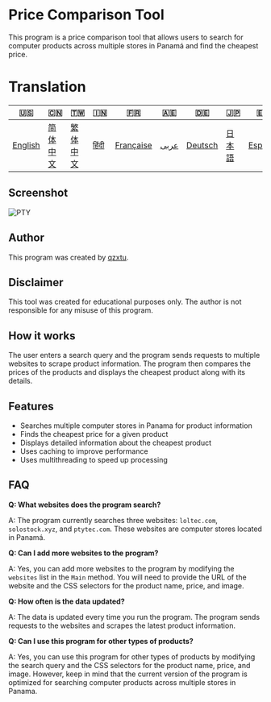 # Price Comparison Tool

This program is a price comparison tool that allows users to search for computer products across multiple stores in Panamá and find the cheapest price.

# Translation
| 🇺🇸 | 🇨🇳 | 🇹🇼 | 🇮🇳 | 🇫🇷 | 🇦🇪 | 🇩🇪 | 🇯🇵 | 🇪🇸 |
|-----|-----|-----|-----|-----|-----|-----|-----|-----|
| [English](README.md) | [简体中文](README.zh-CN.md) | [繁体中文](README.zh-TW.md) | [हिंदी](README.hi.md) | [Française](README.fr.md) | [عربى](README.ar.md) | [Deutsch](README.de.md) | [日本語](README.ja.md) | [Español](README.es.md) |

## Screenshot
![PTY](https://cdn.discordapp.com/attachments/1008195045960204348/1104240493560348793/PTY.png)

## Author

This program was created by [qzxtu](https://github.com/qzxtu).

## Disclaimer

This tool was created for educational purposes only. The author is not responsible for any misuse of this program.

## How it works

The user enters a search query and the program sends requests to multiple websites to scrape product information. The program then compares the prices of the products and displays the cheapest product along with its details.

## Features

- Searches multiple computer stores in Panama for product information
- Finds the cheapest price for a given product
- Displays detailed information about the cheapest product
- Uses caching to improve performance
- Uses multithreading to speed up processing

## FAQ

**Q: What websites does the program search?**

A: The program currently searches three websites: `loltec.com`, `solostock.xyz`, and `ptytec.com`. These websites are computer stores located in Panamá.

**Q: Can I add more websites to the program?**

A: Yes, you can add more websites to the program by modifying the `websites` list in the `Main` method. You will need to provide the URL of the website and the CSS selectors for the product name, price, and image.

**Q: How often is the data updated?**

A: The data is updated every time you run the program. The program sends requests to the websites and scrapes the latest product information.

**Q: Can I use this program for other types of products?**

A: Yes, you can use this program for other types of products by modifying the search query and the CSS selectors for the product name, price, and image. However, keep in mind that the current version of the program is optimized for searching computer products across multiple stores in Panama.
